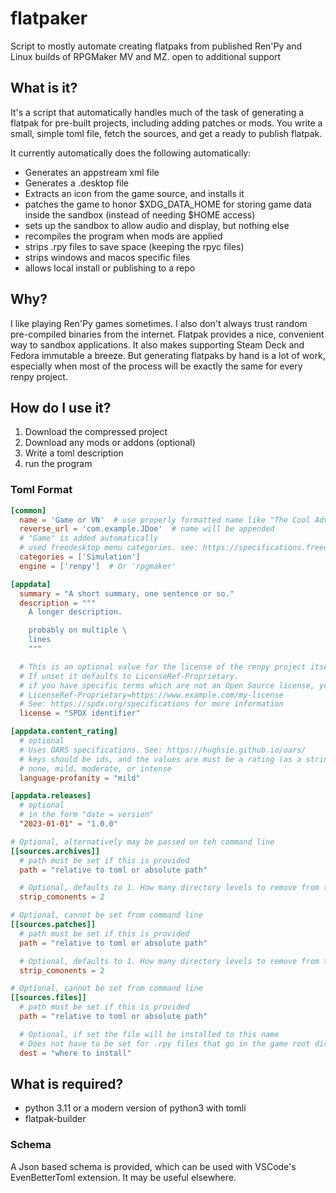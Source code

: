 # flatpaker

Script to mostly automate creating flatpaks from published Ren'Py and Linux
builds of RPGMaker MV and MZ. open to additional support

## What is it?

It's a script that automatically handles much of the task of generating a
flatpak for pre-built projects, including adding patches or mods. You
write a small, simple toml file, fetch the sources, and get a ready to publish
flatpak.

It currently automatically does the following automatically:

- Generates an appstream xml file
- Generates a .desktop file
- Extracts an icon from the game source, and installs it
- patches the game to honor $XDG_DATA_HOME for storing game data inside the sandbox (instead of needing $HOME access)
- sets up the sandbox to allow audio and display, but nothing else
- recompiles the program when mods are applied
- strips .rpy files to save space (keeping the rpyc files)
- strips windows and macos specific files
- allows local install or publishing to a repo

## Why?

I like playing Ren'Py games sometimes. I also don't always trust random
pre-compiled binaries from the internet. Flatpak provides a nice, convenient
way to sandbox applications. It also makes supporting Steam Deck and Fedora
immutable a breeze. But generating flatpaks by hand is a lot of work, especially
when most of the process will be exactly the same for every renpy project.

## How do I use it?

1. Download the compressed project
2. Download any mods or addons (optional)
3. Write a toml description
4. run the program

### Toml Format

```toml
[common]
  name = 'Game or VN'  # use properly formatted name like "The Cool Adventures of Bob", or "Bob's Quest 7: Lawnmower Confusion"
  reverse_url = 'com.example.JDoe'  # name will be appended
  # "Game" is added automatically
  # used freedesktop menu categories. see: https://specifications.freedesktop.org/menu-spec/latest/apas02.html
  categories = ['Simulation']
  engine = ['renpy']  # Or 'rpgmaker'

[appdata]
  summary = "A short summary, one sentence or so."
  description = """
    A longer description.

    probably on multiple \
    lines
    """

  # This is an optional value for the license of the renpy project itself.
  # If unset it defaults to LicenseRef-Proprietary.
  # if you have specific terms which are not an Open Source license, you can use the form:
  # LicenseRef-Proprietary=https://www.example.com/my-license
  # See: https://spdx.org/specifications for more information
  license = "SPDX identifier"

[appdata.content_rating]
  # optional
  # Uses OARS specifications. See: https://hughsie.github.io/oars/
  # keys should be ids, and the values are must be a rating (as a string):
  # none, mild, moderate, or intense
  language-profanity = "mild"

[appdata.releases]
  # optional
  # in the form "date = version"
  "2023-01-01" = "1.0.0"

# Optional, alternatively may be passed on teh command line
[[sources.archives]]
  # path must be set if this is provided
  path = "relative to toml or absolute path"

  # Optional, defaults to 1. How many directory levels to remove from this component
  strip_comonents = 2

# Optional, cannot be set from command line
[[sources.patches]]
  # path must be set if this is provided
  path = "relative to toml or absolute path"

  # Optional, defaults to 1. How many directory levels to remove from this component
  strip_comonents = 2

# Optional, cannot be set from command line
[[sources.files]]
  # path must be set if this is provided
  path = "relative to toml or absolute path"

  # Optional, if set the file will be installed to this name
  # Does not have to be set for .rpy files that go in the game root directory
  dest = "where to install"
```

## What is required?

- python 3.11 or a modern version of python3 with tomli
- flatpak-builder

### Schema

A Json based schema is provided, which can be used with VSCode's EvenBetterToml
extension. It may be useful elsewhere.
